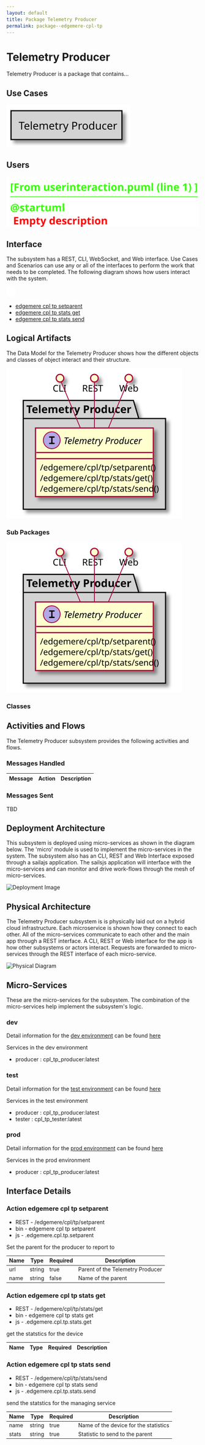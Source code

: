 ```yaml
---
layout: default
title: Package Telemetry Producer
permalink: package--edgemere-cpl-tp
---
```

# Telemetry Producer

Telemetry Producer is a package that contains...



## Use Cases



![UseCase Diagram](./usecases.svg)

## Users


![User Interaction](./userinteraction.svg)

## Interface
The subsystem has a REST, CLI, WebSocket, and Web interface. Use Cases and Scenarios can use any or all
of the interfaces to perform the work that needs to be completed. The following  diagram shows how
users interact with the system.

![Scenario Mappings Diagram](./scenariomapping.svg)

* [ edgemere cpl tp setparent](#action--edgemere-cpl-tp-setparent)
* [ edgemere cpl tp stats get](#action--edgemere-cpl-tp-stats-get)
* [ edgemere cpl tp stats send](#action--edgemere-cpl-tp-stats-send)


## Logical Artifacts
The Data Model for the  Telemetry Producer shows how the different objects and classes of object interact
and their structure.

![Sub Package Diagram](./subpackage.svg)

### Sub Packages



![Logical Diagram](./logical.svg)

### Classes



## Activities and Flows
The Telemetry Producer subsystem provides the following activities and flows.

### Messages Handled

| Message | Action | Description |
|---|---|---|


### Messages Sent

TBD

## Deployment Architecture

This subsystem is deployed using micro-services as shown in the diagram below. The 'micro' module is
used to implement the micro-services in the system.
The subsystem also has an CLI, REST and Web Interface exposed through a sailajs application. The sailsjs
application will interface with the micro-services and can monitor and drive work-flows through the mesh of
micro-services.

![Deployment Image](./deployment.svg)

## Physical Architecture

The Telemetry Producer subsystem is is physically laid out on a hybrid cloud infrastructure. Each microservice is shown
how they connect to each other. All of the micro-services communicate to each other and the main app through a
REST interface. A CLI, REST or Web interface for the app is how other subsystems or actors interact. Requests are
forwarded to micro-services through the REST interface of each micro-service.

![Physical Diagram](./physical.svg)

## Micro-Services
These are the micro-services for the subsystem. The combination of the micro-services help implement
the subsystem's logic.

### dev
Detail information for the [dev environment](environment--edgemere-cpl-tp-dev)
can be found [here](environment--edgemere-cpl-tp-dev)

Services in the dev environment

* producer : cpl_tp_producer:latest

### test
Detail information for the [test environment](environment--edgemere-cpl-tp-test)
can be found [here](environment--edgemere-cpl-tp-test)

Services in the test environment

* producer : cpl_tp_producer:latest
* tester : cpl_tp_tester:latest

### prod
Detail information for the [prod environment](environment--edgemere-cpl-tp-prod)
can be found [here](environment--edgemere-cpl-tp-prod)

Services in the prod environment

* producer : cpl_tp_producer:latest


## Interface Details


### Action  edgemere cpl tp setparent

* REST - /edgemere/cpl/tp/setparent
* bin -  edgemere cpl tp setparent
* js - .edgemere.cpl.tp.setparent

Set the parent for the producer to report to

| Name | Type | Required | Description |
|---|---|---|---|
| url | string |true | Parent of the Telemetry Producer |
| name | string |false | Name of the parent |




### Action  edgemere cpl tp stats get

* REST - /edgemere/cpl/tp/stats/get
* bin -  edgemere cpl tp stats get
* js - .edgemere.cpl.tp.stats.get

get the statstics for the device

| Name | Type | Required | Description |
|---|---|---|---|




### Action  edgemere cpl tp stats send

* REST - /edgemere/cpl/tp/stats/send
* bin -  edgemere cpl tp stats send
* js - .edgemere.cpl.tp.stats.send

send the statstics for the managing service

| Name | Type | Required | Description |
|---|---|---|---|
| name | string |true | Name of the device for the statistics |
| stats | string |true | Statistic to send to the parent |




